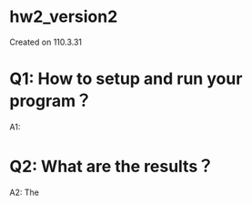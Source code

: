 # hw2_version2
Created on 110.3.31

# Q1: How to setup and run your program？
A1:

# Q2: What are the results？
A2: The 
